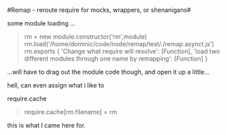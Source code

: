 
#Remap - reroute require for mocks, wrappers, or shenanigans#






some module loading ...

> rm = new module.constructor('rm',module)
> rm.load('/home/dominic/code/node/remap/test/./remap.asynct.js')
> rm.exports
{ 'Change what require will resolve': [Function],
  'load two different modules through one name by remapping': [Function] }

...will have to drag out the module code though, and open it up a little...

hell, can even assign what i like to 

require.cache

>require.cache[rm.filename] = rm

this is what I came here for.
